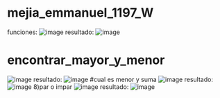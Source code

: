 # mejia_emmanuel_1197_W
funciones:
![image](https://github.com/user-attachments/assets/f7e50667-f218-4e0e-ac4e-81228041c82c)
resultado:
![image](https://github.com/user-attachments/assets/9f7a166d-1e78-4eb3-a833-6466a81b62d9)
# encontrar_mayor_y_menor
![image](https://github.com/user-attachments/assets/0b1d8aea-0326-47f7-8af4-e5233b61459c)
resultado:
![image](https://github.com/user-attachments/assets/b23b3b0f-a746-4219-a72c-7b48106fbe0d)
#cual es menor y suma
![image](https://github.com/user-attachments/assets/223e6de1-24d6-4c96-8439-29710783d9ce)
resultado:
![image](https://github.com/user-attachments/assets/a057f847-b3be-4a99-b74d-c2c8d9f689fd)
8)par o impar
![image](https://github.com/user-attachments/assets/87c58a3b-44df-4ed0-884a-28289604305c)
resultado:
![image](https://github.com/user-attachments/assets/94825ad0-3693-41a0-ac6f-012c9bc095c3)







